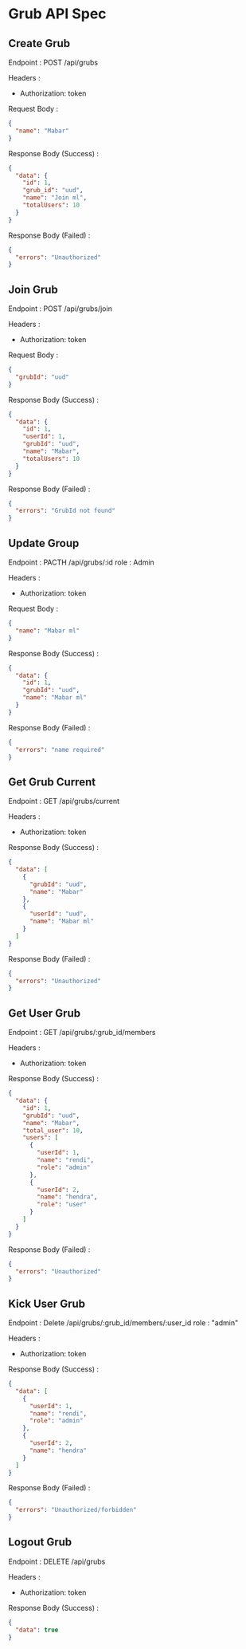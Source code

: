 # Grub API Spec

## Create Grub

Endpoint : POST /api/grubs

Headers :

- Authorization: token

Request Body :

```json
{
  "name": "Mabar"
}
```

Response Body (Success) :

```json
{
  "data": {
    "id": 1,
    "grub_id": "uud",
    "name": "Join ml",
    "totalUsers": 10
  }
}
```

Response Body (Failed) :

```json
{
  "errors": "Unauthorized"
}
```

## Join Grub

Endpoint : POST /api/grubs/join

Headers :

- Authorization: token

Request Body :

```json
{
  "grubId": "uud"
}
```

Response Body (Success) :

```json
{
  "data": {
    "id": 1,
    "userId": 1,
    "grubId": "uud",
    "name": "Mabar",
    "totalUsers": 10
  }
}
```

Response Body (Failed) :

```json
{
  "errors": "GrubId not found"
}
```

## Update Group

Endpoint : PACTH /api/grubs/:id
role : Admin

Headers :

- Authorization: token

Request Body :

```json
{
  "name": "Mabar ml"
}
```

Response Body (Success) :

```json
{
  "data": {
    "id": 1,
    "grubId": "uud",
    "name": "Mabar ml"
  }
}
```

Response Body (Failed) :

```json
{
  "errors": "name required"
}
```

## Get Grub Current

Endpoint : GET /api/grubs/current

Headers :

- Authorization: token

Response Body (Success) :

```json
{
  "data": [
    {
      "grubId": "uud",
      "name": "Mabar"
    },
    {
      "userId": "uud",
      "name": "Mabar ml"
    }
  ]
}
```

Response Body (Failed) :

```json
{
  "errors": "Unauthorized"
}
```

## Get User Grub

Endpoint : GET /api/grubs/:grub_id/members

Headers :

- Authorization: token

Response Body (Success) :

```json
{
  "data": {
    "id": 1,
    "grubId": "uud",
    "name": "Mabar",
    "total_user": 10,
    "users": [
      {
        "userId": 1,
        "name": "rendi",
        "role": "admin"
      },
      {
        "userId": 2,
        "name": "hendra",
        "role": "user"
      }
    ]
  }
}
```

Response Body (Failed) :

```json
{
  "errors": "Unauthorized"
}
```

## Kick User Grub

Endpoint : Delete /api/grubs/:grub_id/members/:user_id
role : "admin"

Headers :

- Authorization: token

Response Body (Success) :

```json
{
  "data": [
    {
      "userId": 1,
      "name": "rendi",
      "role": "admin"
    },
    {
      "userId": 2,
      "name": "hendra"
    }
  ]
}
```

Response Body (Failed) :

```json
{
  "errors": "Unauthorized/forbidden"
}
```

## Logout Grub

Endpoint : DELETE /api/grubs

Headers :

- Authorization: token

Response Body (Success) :

```json
{
  "data": true
}
```
